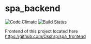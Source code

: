 # spa_backend

[![Code Climate](https://codeclimate.com/github/Osshrp/spa_backend/badges/gpa.svg)](https://codeclimate.com/github/Osshrp/spa_backend)
[![Build Status](https://travis-ci.org/Osshrp/spa_backend.svg?branch=tests)](https://travis-ci.org/Osshrp/spa_backend)

Frontend of this project located here https://github.com/Osshrp/spa_frontend
